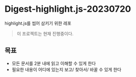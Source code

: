 # Digest-highlight.js-20230720
highlight.js를 씹어 삼키기 위한 레포

> 이 프로젝트는 현재 진행중이다.

## 목표
+ 모든 문서를 2분 내에 읽고 이해할 수 있게 한다
+ 필요한 내용이 어디에 있는지 보고/ 찾아서/ 바꿀 수 있게 한다

## 